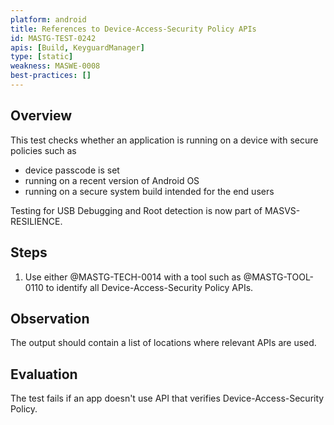 ```yaml
---
platform: android
title: References to Device-Access-Security Policy APIs
id: MASTG-TEST-0242
apis: [Build, KeyguardManager]
type: [static]
weakness: MASWE-0008
best-practices: []
---
```


## Overview

This test checks whether an application is running on a device with secure policies such as

- device passcode is set
- running on a recent version of Android OS
- running on a secure system build intended for the end users

Testing for USB Debugging and Root detection is now part of MASVS-RESILIENCE.

## Steps

1. Use either @MASTG-TECH-0014 with a tool such as @MASTG-TOOL-0110 to identify all Device-Access-Security Policy APIs.

## Observation

The output should contain a list of locations where relevant APIs are used.

## Evaluation

The test fails if an app doesn't use API that verifies Device-Access-Security Policy.
